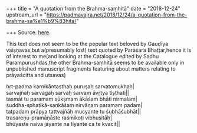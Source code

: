 +++
title = "A quotation from the Brahma-saṃhitā"
date = "2018-12-24"
upstream_url = "https://padmavajra.net/2018/12/24/a-quotation-from-the-brahma-sa%e1%b9%83hita/"

+++
Source: [here](https://padmavajra.net/2018/12/24/a-quotation-from-the-brahma-sa%e1%b9%83hita/).

This text does not seem to be the popular text beloved by Gauḍīya
vaiṣṇavas,but a(presumably lost) text quoted by Parāśara Bhaṭṭar,hence
it is of interest to me(and looking at the Catalogue edited by Sadhu
Parampurushdas,the other Brahma-saṃhitā seems to be available only in
unpublished manuscript fragments featuring about matters relating to
prāyaścitta and utsavas)

hṛt-padma karṇikāntasthaḥ puruṣaḥ sarvatomukhaḥ\|  
sarvajñaḥ sarvagaḥ sarvaḥ sarvam āvṛtya tiṣṭhati\|\|  
tasmāt tu paramaṃ sūkṣmam ākāśam bhāti nirmalam\|  
śuddha-sphaṭikā-saṇkāśaṃ nirvāṇaṃ paramam padam\|  
tatpadam prāpya tattvajñāḥ mucyante tu śubhāśubhāt\|\|  
trasareṇu-pramāṇāste raśmikoṭi vibhuṣitāḥ\|  
bhūyaste naiva jāyante na līyante ca te kvacit\|\|


